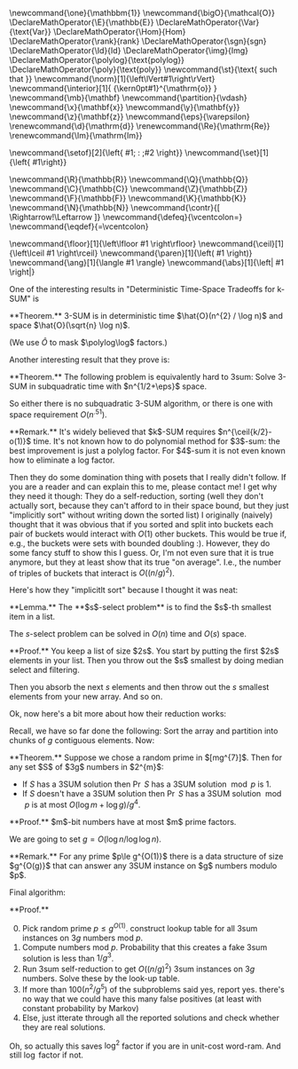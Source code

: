 \newcommand{\one}{\mathbbm{1}}
\newcommand{\bigO}{\mathcal{O}}
\DeclareMathOperator{\E}{\mathbb{E}}
\DeclareMathOperator{\Var}{\text{Var}}
\DeclareMathOperator{\Hom}{Hom}
\DeclareMathOperator{\rank}{rank}
\DeclareMathOperator{\sgn}{sgn}
\DeclareMathOperator{\Id}{Id}
\DeclareMathOperator{\img}{Img}
\DeclareMathOperator{\polylog}{\text{polylog}}
\DeclareMathOperator{\poly}{\text{poly}}
\newcommand{\st}{\text{ such that }}
\newcommand{\norm}[1]{\left\lVert#1\right\rVert}
\newcommand{\interior}[1]{ {\kern0pt#1}^{\mathrm{o}} }
\newcommand{\mb}{\mathbf}
\newcommand{\partition}{\vdash}
\newcommand{\x}{\mathbf{x}}
\newcommand{\y}{\mathbf{y}}
\newcommand{\z}{\mathbf{z}}
\newcommand{\eps}{\varepsilon}
\renewcommand{\d}{\mathrm{d}}
\renewcommand{\Re}{\mathrm{Re}}
\renewcommand{\Im}{\mathrm{Im}}

\newcommand{\setof}[2]{\left\{ #1\; : \;#2 \right\}}
\newcommand{\set}[1]{\left\{ #1\right\}}

\newcommand{\R}{\mathbb{R}}
\newcommand{\Q}{\mathbb{Q}}
\newcommand{\C}{\mathbb{C}}
\newcommand{\Z}{\mathbb{Z}}
\newcommand{\F}{\mathbb{F}}
\newcommand{\K}{\mathbb{K}}
\newcommand{\N}{\mathbb{N}}
\newcommand{\contr}{\[ \Rightarrow\!\Leftarrow \]}
\newcommand{\defeq}{\vcentcolon=}
\newcommand{\eqdef}{=\vcentcolon}

\newcommand{\floor}[1]{\left\lfloor #1 \right\rfloor}
\newcommand{\ceil}[1]{\left\lceil #1 \right\rceil}
\newcommand{\paren}[1]{\left( #1 \right)}
\newcommand{\ang}[1]{\langle #1 \rangle}
\newcommand{\abs}[1]{\left| #1 \right|}


One of the interesting results  in "Deterministic Time-Space Tradeoffs for k-SUM" is

<div class="thm envbox">**Theorem.**
3-SUM is in deterministic time $\hat{O}(n^{2} / \log n)$ and space
$\hat{O}(\sqrt{n} \log n)$.


(We use $\hat{O}$ to mask $\polylog\log$ factors.)
</div>

Another interesting result that they prove is:
<div class="thm envbox">**Theorem.**
The following problem is equivalently hard to 3sum: 
Solve 3-SUM in subquadratic time with $n^{1/2+\eps}$ space.

So either there is no subquadratic 3-SUM algorithm, or there is
one with space requirement $O(n^{.51})$.
</div>

<div class="rmk envbox">**Remark.**
It's widely believed that $k$-SUM requires $n^{\ceil{k/2}-o(1)}$ time.
It's not known how to do polynomial method for $3$-sum: the
best improvement is just a polylog factor.
For $4$-sum it is not even known how to eliminate a log factor.
</div>

Then they do some domination thing with posets that I really didn't
follow. If you are a reader and can explain this to me, please
contact me!
I get why they need it though:
They do a self-reduction, sorting (well they don't actually sort,
because they can't afford to in their space bound, but they just
"implicitly sort" without writing down the sorted list)
I originally (naively) thought that it was obvious that if you
sorted and split into buckets each pair of buckets would interact
with $O(1)$ other buckets. 
This would be true if, e.g., the buckets were sets with bounded
doubling :). However, they do some fancy stuff to show this I
guess. Or, I'm not even sure that it is true anymore, but they at
least show that its true "on average". I.e., the number of
triples of buckets that interact is $O((n/g)^{2})$.

Here's how they "implicitlt sort" because I thought it was neat:
<div class="lem envbox">**Lemma.**
The **$s$-select problem** is to find the $s$-th smallest item in
a list. 

The $s$-select problem can be solved in $O(n)$ time and  $O(s)$
space.
</div>
<div class="pf envbox">**Proof.**
You keep a list of size $2s$. You start by putting the first
$2s$ elements in your list. 
Then you throw out the $s$ smallest by doing median select and
filtering.

Then you absorb the next $s$ elements and then throw out the $s$
smallest elements from your new array. And so on.
</div>

Ok, now here's a bit more about how their reduction works:

Recall, we have so far done the following:
Sort the array and partition into chunks of $g$ contiguous
elements.
Now: 

<div class="thm envbox">**Theorem.**
Suppose we chose a random prime in $[mg^{7}]$.
Then for any set $S$ of  $3g$ numbers in $2^{m}$:

- If $S$ has a 3SUM solution then  $\Pr$  $S$ has a 3SUM solution
    $\bmod p$ is 1.
- If $S$ doesn't have a 3SUM solution then  $\Pr$  $S$ has a 3SUM solution
    $\bmod p$ is at most $O(\log m + \log g)/g^{4}$.
</div>
<div class="pf envbox">**Proof.**
$m$-bit numbers have at most $m$ prime factors. 
</div>

We are going to set $g = O(\log n / \log \log n)$.
<div class="rmk envbox">**Remark.**
For any prime $p\le g^{O(1)}$ there is a data structure of size
$g^{O(g)}$ that can answer any 3SUM instance on $g$ numbers
modulo $p$.
</div>

Final algorithm:
<div class="pf envbox">**Proof.**

0. Pick random prime $p\le g^{O(1)}$. construct lookup table for all 3sum
   instances on $3g$ numbers mod $p$.
1. Compute numbers mod $p$. Probability that this creates a fake
   3sum solution is less than $1/g^{3}$.
2. Run 3sum self-reduction to get $O((n/g)^{2})$ 3sum instances
   on $3g$ numbers. Solve these by the look-up table. 
3. If more than $100 (n^2/g^{5})$ of the subproblems said yes,
   report yes. there's no way that we could have this many false
   positives (at least with constant probability by Markov)
4. Else, just itterate through all the reported solutions and
   check whether they are real solutions.
</div>

Oh, so actually this saves $\log^{2}$ factor if you are in
unit-cost word-ram. And still $\log$ factor if not.